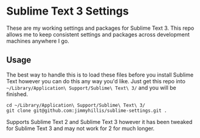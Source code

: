 # Sublime Text 3 Settings

These are my working settings and packages for Sublime Text 3. This repo allows me to keep consistent settings and packages across  development machines anywhere I go.

## Usage

The best way to handle this is to load these files before you install Sublime Text however you can do this any way you'd like. Just get this repo into `~/Library/Application\ Support/Sublime\ Text\ 3/` and you will be finished.

```
cd ~/Library/Application\ Support/Sublime\ Text\ 3/
git clone git@github.com:jimmyhillis/sublime-settings.git .
```

Supports Sublime Text 2 and Sublime Text 3 however it has been tweaked for Sublime Text 3 and may not work for 2 for much longer.
